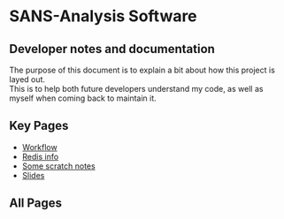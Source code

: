 <script>
        (async () => {
            const response = await fetch('https://api.github.com/repos/jere-mie/sans-analysis/contents/docs/');
            const data = await response.json();
            let htmlString = '<ul>';
            for (let file of data) {
                if (file.name.endsWith('.md')){
                    htmlString += `<li><a href="${file.path.slice(4, -3)}">${file.name}</a></li>`;
                }
            }
            htmlString += '</ul>';
            setTimeout(() => {
                document.getElementById('all-pages').innerHTML += htmlString;                
            }, 500)
        })()
</script>


# SANS-Analysis Software

## Developer notes and documentation

The purpose of this document is to explain a bit about how this project is layed out.  
This is to help both future developers understand my code, as well as myself when coming back to maintain it.

## Key Pages

- [Workflow](workflow.md)
- [Redis info](redis.md)
- [Some scratch notes](scratch.md)
- [Slides](slides.md)


## All Pages

